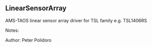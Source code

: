 LinearSensorArray
-----------------

AMS-TAOS linear sensor array driver for TSL family e.g. TSL1406RS

Notes:

Author: Peter Polidoro
